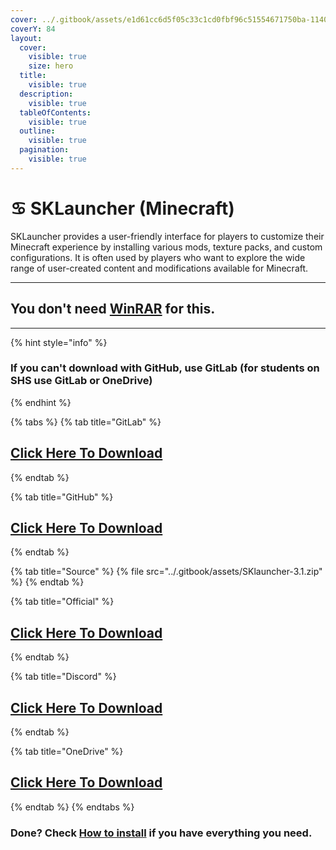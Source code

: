 ```yaml
---
cover: ../.gitbook/assets/e1d61cc6d5f05c33c1cd0fbf96c51554671750ba-1140x620.png
coverY: 84
layout:
  cover:
    visible: true
    size: hero
  title:
    visible: true
  description:
    visible: true
  tableOfContents:
    visible: true
  outline:
    visible: true
  pagination:
    visible: true
---
```


# ♋ SKLauncher (Minecraft)

SKLauncher provides a user-friendly interface for players to customize their Minecraft experience by installing various mods, texture packs, and custom configurations. It is often used by players who want to explore the wide range of user-created content and modifications available for Minecraft.

***

## You don't need [WinRAR](winrar.md) for this.

***

{% hint style="info" %}
### If you can't download with GitHub, use GitLab (for students on SHS use GitLab or OneDrive)
{% endhint %}

{% tabs %}
{% tab title="GitLab" %}
## [Click Here To Download](https://gitlab.com/fozalors/fountaine/-/raw/main/apps/SKlauncher-3.1.zip)
{% endtab %}

{% tab title="GitHub" %}
## [Click Here To Download](https://github.com/golfista/fountaine/raw/main/apps/SKlauncher-3.1.zip)
{% endtab %}

{% tab title="Source" %}
{% file src="../.gitbook/assets/SKlauncher-3.1.zip" %}
{% endtab %}

{% tab title="Official" %}
## [Click Here To Download](https://skmedix.pl/\_data/SKlauncher-3.1.zip)
{% endtab %}

{% tab title="Discord" %}
## [Click Here To Download](https://cdn.discordapp.com/attachments/1113994556787146843/1150923889518583828/SKlauncher-3.1.zip)
{% endtab %}

{% tab title="OneDrive" %}
## [Click Here To Download](https://1drv.ms/u/s!AkX2q12uku0fgfBzVtBIz7n575Y31Q?e=xQfm3L)
{% endtab %}
{% endtabs %}

### Done? Check [How to install](../how-to-install/) if you have everything you need.
